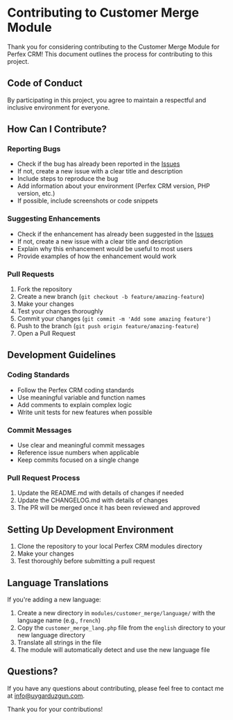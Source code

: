 # Contributing to Customer Merge Module

Thank you for considering contributing to the Customer Merge Module for Perfex CRM! This document outlines the process for contributing to this project.

## Code of Conduct

By participating in this project, you agree to maintain a respectful and inclusive environment for everyone.

## How Can I Contribute?

### Reporting Bugs

- Check if the bug has already been reported in the [Issues](https://github.com/owgit/customer_merge/issues)
- If not, create a new issue with a clear title and description
- Include steps to reproduce the bug
- Add information about your environment (Perfex CRM version, PHP version, etc.)
- If possible, include screenshots or code snippets

### Suggesting Enhancements

- Check if the enhancement has already been suggested in the [Issues](https://github.com/owgit/customer_merge/issues)
- If not, create a new issue with a clear title and description
- Explain why this enhancement would be useful to most users
- Provide examples of how the enhancement would work

### Pull Requests

1. Fork the repository
2. Create a new branch (`git checkout -b feature/amazing-feature`)
3. Make your changes
4. Test your changes thoroughly
5. Commit your changes (`git commit -m 'Add some amazing feature'`)
6. Push to the branch (`git push origin feature/amazing-feature`)
7. Open a Pull Request

## Development Guidelines

### Coding Standards

- Follow the Perfex CRM coding standards
- Use meaningful variable and function names
- Add comments to explain complex logic
- Write unit tests for new features when possible

### Commit Messages

- Use clear and meaningful commit messages
- Reference issue numbers when applicable
- Keep commits focused on a single change

### Pull Request Process

1. Update the README.md with details of changes if needed
2. Update the CHANGELOG.md with details of changes
3. The PR will be merged once it has been reviewed and approved

## Setting Up Development Environment

1. Clone the repository to your local Perfex CRM modules directory
2. Make your changes
3. Test thoroughly before submitting a pull request

## Language Translations

If you're adding a new language:

1. Create a new directory in `modules/customer_merge/language/` with the language name (e.g., `french`)
2. Copy the `customer_merge_lang.php` file from the `english` directory to your new language directory
3. Translate all strings in the file
4. The module will automatically detect and use the new language file

## Questions?

If you have any questions about contributing, please feel free to contact me at [info@uygarduzgun.com](mailto:info@uygarduzgun.com).

Thank you for your contributions! 